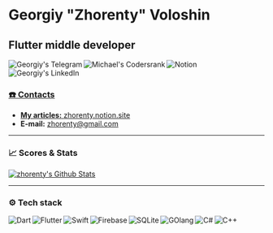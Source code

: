 # Georgiy "**Zhorenty**" Voloshin
## Flutter middle developer

 
<a href="https://t.me/zhorenty">
  <img align="left" alt="Georgiy's Telegram" src="https://img.shields.io/badge/Telegram-2CA5E0?style=for-the-badge&logo=telegram&logoColor=white" />
</a>
<a href="https://profile.codersrank.io/user/zhorenty">
  <img align="left" alt="Michael's Codersrank" src="https://img.shields.io/badge/CodersRank-67A4AC?style=for-the-badge&logo=CodersRank&logoColor=white" />
</a>
<a href="https://zhorenty.notion.site/Programming-notes-d81f0d0e3a7547e4a57764c2505fd268">
  <img align="left" alt="Notion" src="https://img.shields.io/badge/Notion-000000?style=for-the-badge&logo=notion&logoColor=white" />
</a>
<a href="https://www.linkedin.com/in/zhorenty/">
  <img align="left" alt="Georgiy's LinkedIn" src="https://img.shields.io/badge/LinkedIn-0077B5?style=for-the-badge&logo=linkedin&logoColor=white" />
<br/> <br/>


### ☎️ Contacts 

+ **My articles:** [zhorenty.notion.site](https://zhorenty.notion.site/Programming-notes-d81f0d0e3a7547e4a57764c2505fd268)  
+ **E-mail:** [zhorenty@gmail.com](mailto:zhorenty@gmail.com)

---

### 📈 Scores & Stats  
  
[![zhorenty's Github Stats](https://github-readme-stats.vercel.app/api?username=zhorenty&count_private=true&theme=default&show_icons=true)](https://github.com/zhorenty) 

---
  
### ⚙️ Tech stack  

<a href="https://dart.dev/">
  <img align="left" alt="Dart" src="https://img.shields.io/badge/Dart-0175C2?style=for-the-badge&logo=dart&logoColor=white" />
</a>
<a href="https://flutter.dev/">
  <img align="left" alt="Flutter" src="https://img.shields.io/badge/Flutter-02569B?style=for-the-badge&logo=flutter&logoColor=white" />
</a>
<a href="https://swift.org/">
  <img align="left" alt="Swift" src="https://img.shields.io/badge/Swift-FA7343?style=for-the-badge&logo=swift&logoColor=white" />
</a>
<a href="https://firebase.google.com/">
  <img align="left" alt="Firebase" src="https://img.shields.io/badge/Firebase-FFCA28?style=for-the-badge&logo=firebase&logoColor=white" />
</a>
<a href="https://sqlite.org/">
  <img align="left" alt="SQLite" src="https://img.shields.io/badge/Sqlite-003B57?style=for-the-badge&logo=sqlite&logoColor=white" />
</a>
<a href="https://golang.org/">
  <img align="left" alt="GOlang" src="https://img.shields.io/badge/Go-00ADD8?style=for-the-badge&logo=go&logoColor=white" />
</a>
<a href="https://docs.microsoft.com/en-us/dotnet/csharp/">
  <img align="left" alt="C#" src="https://img.shields.io/badge/C%23-239120?style=for-the-badge&logo=c-sharp&logoColor=white" />
</a>
<a href="https://isocpp.org/">
  <img align="left" alt="C++" src="https://img.shields.io/badge/C%2B%2B-00599C?style=for-the-badge&logo=c%2B%2B&logoColor=white" />
</a>
